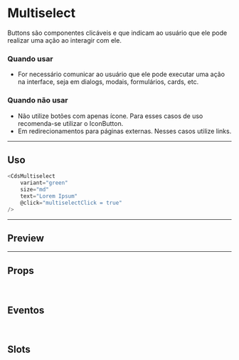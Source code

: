 # Multiselect

Buttons são componentes clicáveis e que indicam ao usuário que ele pode realizar uma ação ao interagir com ele.

### Quando usar

- For necessário comunicar ao usuário que ele pode executar uma ação na interface,
  seja em dialogs, modais, formulários, cards, etc.

### Quando não usar

- Não utilize botões com apenas ícone. Para esses casos de uso recomenda-se utilizar o IconButton.
- Em redirecionamentos para páginas externas. Nesses casos utilize links.

---

## Uso

```js
<CdsMultiselect
	variant="green"
	size="md"
	text="Lorem Ipsum"
	@click="multiselectClick = true"
/>
```

---

## Preview

<PreviewBuilder
	:component="CdsMultiselect"
	:events="cdsMultiselectEvents"
/>

---

## Props

<APITable
	name="Multiselect"
	section="props"
/>
<br />

## Eventos

<APITable
	name="Multiselect"
	section="events"
/>
<br />

## Slots

<APITable
	name="Multiselect"
	section="slots"
/>

<script setup>
import CdsMultiselect from '@/components/Multiselect.vue';

const cdsMultiselectEvents = [
	'multiselect-click'
];
</script>
